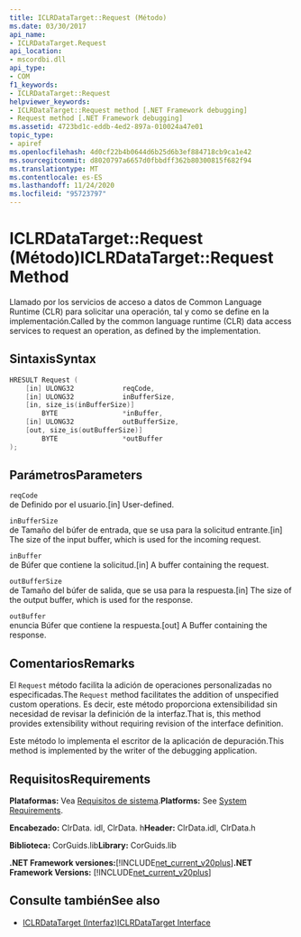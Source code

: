 ```yaml
---
title: ICLRDataTarget::Request (Método)
ms.date: 03/30/2017
api_name:
- ICLRDataTarget.Request
api_location:
- mscordbi.dll
api_type:
- COM
f1_keywords:
- ICLRDataTarget::Request
helpviewer_keywords:
- ICLRDataTarget::Request method [.NET Framework debugging]
- Request method [.NET Framework debugging]
ms.assetid: 4723bd1c-eddb-4ed2-897a-010024a47e01
topic_type:
- apiref
ms.openlocfilehash: 4d0cf22b4b0644d6b25d6b3ef884718cb9ca1e42
ms.sourcegitcommit: d8020797a6657d0fbbdff362b80300815f682f94
ms.translationtype: MT
ms.contentlocale: es-ES
ms.lasthandoff: 11/24/2020
ms.locfileid: "95723797"
---
```

# <a name="iclrdatatargetrequest-method"></a><span data-ttu-id="e0211-102">ICLRDataTarget::Request (Método)</span><span class="sxs-lookup"><span data-stu-id="e0211-102">ICLRDataTarget::Request Method</span></span>

<span data-ttu-id="e0211-103">Llamado por los servicios de acceso a datos de Common Language Runtime (CLR) para solicitar una operación, tal y como se define en la implementación.</span><span class="sxs-lookup"><span data-stu-id="e0211-103">Called by the common language runtime (CLR) data access services to request an operation, as defined by the implementation.</span></span>  
  
## <a name="syntax"></a><span data-ttu-id="e0211-104">Sintaxis</span><span class="sxs-lookup"><span data-stu-id="e0211-104">Syntax</span></span>  
  
```cpp  
HRESULT Request (  
    [in] ULONG32            reqCode,  
    [in] ULONG32            inBufferSize,  
    [in, size_is(inBufferSize)]
        BYTE                *inBuffer,  
    [in] ULONG32            outBufferSize,  
    [out, size_is(outBufferSize)]
        BYTE                *outBuffer  
);  
```  
  
## <a name="parameters"></a><span data-ttu-id="e0211-105">Parámetros</span><span class="sxs-lookup"><span data-stu-id="e0211-105">Parameters</span></span>  

 `reqCode`  
 <span data-ttu-id="e0211-106">de Definido por el usuario.</span><span class="sxs-lookup"><span data-stu-id="e0211-106">[in] User-defined.</span></span>  
  
 `inBufferSize`  
 <span data-ttu-id="e0211-107">de Tamaño del búfer de entrada, que se usa para la solicitud entrante.</span><span class="sxs-lookup"><span data-stu-id="e0211-107">[in] The size of the input buffer, which is used for the incoming request.</span></span>  
  
 `inBuffer`  
 <span data-ttu-id="e0211-108">de Búfer que contiene la solicitud.</span><span class="sxs-lookup"><span data-stu-id="e0211-108">[in] A buffer containing the request.</span></span>  
  
 `outBufferSize`  
 <span data-ttu-id="e0211-109">de Tamaño del búfer de salida, que se usa para la respuesta.</span><span class="sxs-lookup"><span data-stu-id="e0211-109">[in] The size of the output buffer, which is used for the response.</span></span>  
  
 `outBuffer`  
 <span data-ttu-id="e0211-110">enuncia Búfer que contiene la respuesta.</span><span class="sxs-lookup"><span data-stu-id="e0211-110">[out] A Buffer containing the response.</span></span>  
  
## <a name="remarks"></a><span data-ttu-id="e0211-111">Comentarios</span><span class="sxs-lookup"><span data-stu-id="e0211-111">Remarks</span></span>  

 <span data-ttu-id="e0211-112">El `Request` método facilita la adición de operaciones personalizadas no especificadas.</span><span class="sxs-lookup"><span data-stu-id="e0211-112">The `Request` method facilitates the addition of unspecified custom operations.</span></span> <span data-ttu-id="e0211-113">Es decir, este método proporciona extensibilidad sin necesidad de revisar la definición de la interfaz.</span><span class="sxs-lookup"><span data-stu-id="e0211-113">That is, this method provides extensibility without requiring revision of the interface definition.</span></span>  
  
 <span data-ttu-id="e0211-114">Este método lo implementa el escritor de la aplicación de depuración.</span><span class="sxs-lookup"><span data-stu-id="e0211-114">This method is implemented by the writer of the debugging application.</span></span>  
  
## <a name="requirements"></a><span data-ttu-id="e0211-115">Requisitos</span><span class="sxs-lookup"><span data-stu-id="e0211-115">Requirements</span></span>  

 <span data-ttu-id="e0211-116">**Plataformas:** Vea [Requisitos de sistema](../../get-started/system-requirements.md).</span><span class="sxs-lookup"><span data-stu-id="e0211-116">**Platforms:** See [System Requirements](../../get-started/system-requirements.md).</span></span>  
  
 <span data-ttu-id="e0211-117">**Encabezado:** ClrData. idl, ClrData. h</span><span class="sxs-lookup"><span data-stu-id="e0211-117">**Header:** ClrData.idl, ClrData.h</span></span>  
  
 <span data-ttu-id="e0211-118">**Biblioteca:** CorGuids.lib</span><span class="sxs-lookup"><span data-stu-id="e0211-118">**Library:** CorGuids.lib</span></span>  
  
 <span data-ttu-id="e0211-119">**.NET Framework versiones:**[!INCLUDE[net_current_v20plus](../../../../includes/net-current-v20plus-md.md)]</span><span class="sxs-lookup"><span data-stu-id="e0211-119">**.NET Framework Versions:** [!INCLUDE[net_current_v20plus](../../../../includes/net-current-v20plus-md.md)]</span></span>  
  
## <a name="see-also"></a><span data-ttu-id="e0211-120">Consulte también</span><span class="sxs-lookup"><span data-stu-id="e0211-120">See also</span></span>

- [<span data-ttu-id="e0211-121">ICLRDataTarget (Interfaz)</span><span class="sxs-lookup"><span data-stu-id="e0211-121">ICLRDataTarget Interface</span></span>](iclrdatatarget-interface.md)
